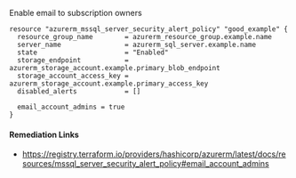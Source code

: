 
Enable email to subscription owners

```hcl
resource "azurerm_mssql_server_security_alert_policy" "good_example" {
  resource_group_name        = azurerm_resource_group.example.name
  server_name                = azurerm_sql_server.example.name
  state                      = "Enabled"
  storage_endpoint           = azurerm_storage_account.example.primary_blob_endpoint
  storage_account_access_key = azurerm_storage_account.example.primary_access_key
  disabled_alerts            = []

  email_account_admins = true
}
```

#### Remediation Links
 - https://registry.terraform.io/providers/hashicorp/azurerm/latest/docs/resources/mssql_server_security_alert_policy#email_account_admins


